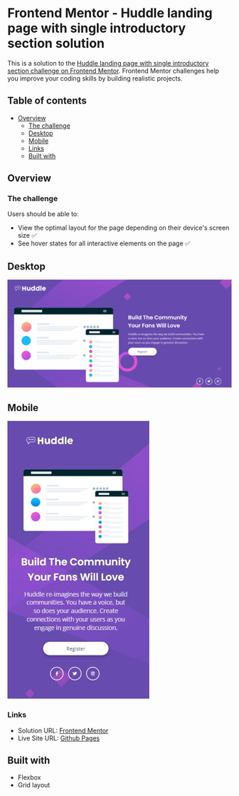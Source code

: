 # Frontend Mentor - Huddle landing page with single introductory section solution

This is a solution to the [Huddle landing page with single introductory section challenge on Frontend Mentor](https://www.frontendmentor.io/challenges/huddle-landing-page-with-a-single-introductory-section-B_2Wvxgi0). Frontend Mentor challenges help you improve your coding skills by building realistic projects. 

## Table of contents

- [Overview](#overview)
  - [The challenge](#the-challenge)
  - [Desktop](#desktop)
  - [Mobile](#mobile)
  - [Links](#links)
  - [Built with](#built-with)


## Overview

### The challenge

Users should be able to:

- View the optimal layout for the page depending on their device's screen size ✅
- See hover states for all interactive elements on the page ✅

## Desktop

<img src="./src/images/huddle-desktop.gif">

<br>

## Mobile

<img src="./src/images/huddle-mobile.jpg">

### Links

- Solution URL: <a href="https://www.frontendmentor.io/solutions/huddle-landing-page-with-flex-and-grid-aSW81hNKqF" target="_blank">Frontend Mentor</a>
- Live Site URL: <a href="https://felipe-ma1a.github.io/frontend-mentor-huddle-landing-page/" target="_blank">Github Pages</a>

## Built with

- Flexbox
- Grid layout
